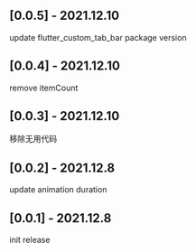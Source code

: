 ## [0.0.5] - 2021.12.10
update flutter_custom_tab_bar package version
## [0.0.4] - 2021.12.10
remove itemCount

## [0.0.3] - 2021.12.10
移除无用代码
## [0.0.2] - 2021.12.8
update animation duration
## [0.0.1] - 2021.12.8
init release

